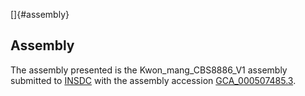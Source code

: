 []{#assembly}

Assembly
--------

The assembly presented is the Kwon\_mang\_CBS8886\_V1 assembly submitted
to [INSDC](http://www.insdc.org) with the assembly accession
[GCA\_000507485.3](http://www.ebi.ac.uk/ena/data/view/GCA_000507485.3).
